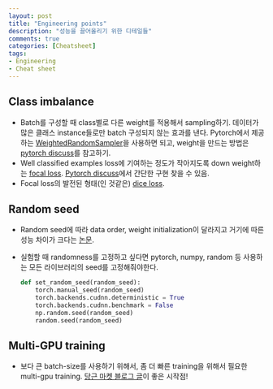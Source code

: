 ```yaml
---
layout: post
title: "Engineering points"
description: "성능을 끌어올리기 위한 디테일들"
comments: true
categories: [Cheatsheet]
tags:
- Engineering
- Cheat sheet
---
```


## Class imbalance 

* Batch를 구성할 때 class별로 다른 weight를 적용해서 sampling하기. 데이터가 많은 클래스 instance들로만 batch 구성되지 않는 효과를 낸다. Pytorch에서 제공하는 [WeightedRandomSampler](https://pytorch.org/docs/stable/data.html#torch.utils.data.WeightedRandomSampler)을 사용하면 되고, weight을 만드는 방법은 [pytorch discuss](https://discuss.pytorch.org/t/balanced-sampling-between-classes-with-torchvision-dataloader/2703/7)를 참고하기.
* Well classified examples loss에 기여하는 정도가 작아지도록 down weight하는 [focal loss](https://arxiv.org/abs/1708.02002). [Pytorch discuss](https://discuss.pytorch.org/t/focal-loss-for-imbalanced-multi-class-classification-in-pytorch/61289/2)에서 간단한 구현 찾을 수 있음.
* Focal loss의 발전된 형태(인 것같은) [dice loss](https://arxiv.org/abs/1911.02855).



## Random seed

* Random seed에 따라 data order, weight initialization이 달라지고 거기에 따른 성능 차이가 크다는 [논문](https://arxiv.org/pdf/2002.06305.pdf).

* 실험할 때 randomness를 고정하고 싶다면 pytorch, numpy, random 등 사용하는 모든 라이브러리의 seed를 고정해줘야한다.

  ```python
  def set_random_seed(random_seed):
      torch.manual_seed(random_seed)
      torch.backends.cudnn.deterministic = True
      torch.backends.cudnn.benchmark = False
      np.random.seed(random_seed)
      random.seed(random_seed)
  ```



## Multi-GPU training

* 보다 큰 batch-size를 사용하기 위해서, 좀 더 빠른 training을 위해서 필요한 multi-gpu training. [당근 마켓 블로그 글]([https://medium.com/daangn/pytorch-multi-gpu-%ED%95%99%EC%8A%B5-%EC%A0%9C%EB%8C%80%EB%A1%9C-%ED%95%98%EA%B8%B0-27270617936b](https://medium.com/daangn/pytorch-multi-gpu-학습-제대로-하기-27270617936b))이 좋은 시작점!